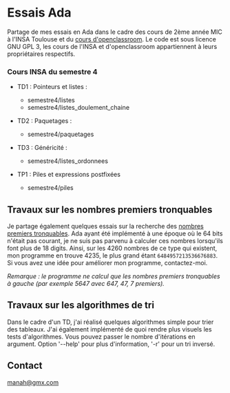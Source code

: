 # Essais Ada
Partage de mes essais en Ada dans le cadre des cours de 2ème année MIC à l'INSA Toulouse et du [cours d'openclassroom](https://openclassrooms.com/fr/courses/900279-apprenez-a-programmer-avec-ada).
Le code est sous licence GNU GPL 3, les cours de l'INSA et d'openclassroom appartiennent à leurs propriétaires respectifs.

### Cours INSA du semestre 4
* TD1 : Pointeurs et listes :
	* semestre4/listes
	* semestre4/listes_doulement_chaine
* TD2 : Paquetages :
	* semestre4/paquetages
* TD3 : Généricité :
	* semestre4/listes_ordonnees

* TP1 : Piles et expressions postfixées
	* semestre4/piles

## Travaux sur les nombres premiers tronquables
Je partage également quelques essais sur la recherche des [nombres premiers tronquables](https://fr.wikipedia.org/wiki/Nombre_premier_tronquable). Ada ayant été implémenté à une époque où le 64 bits n'était pas courant, je ne suis pas parvenu à calculer ces nombres lorsqu'ils font plus de 18 digits. Ainsi, sur les 4260 nombres de ce type qui existent, mon programme en trouve 4235, le plus grand étant `6484957213536676883`. Si vous avez une idée pour améliorer mon programme, contactez-moi.

*Remarque : le programme ne calcul que les nombres premiers tronquables à gauche (par exemple 5647 avec 647, 47, 7 premiers).*

## Travaux sur les algorithmes de tri
Dans le cadre d'un TD, j'ai réalisé quelques algorithmes simple pour trier des tableaux. J'ai également implémenté de quoi rendre plus visuels les tests d'algorithmes. 
Vous pouvez passer le nombre d'itérations en argument. Option '--help' pour plus d'information, '-r' pour un tri inversé.

## Contact
manah@gmx.com
